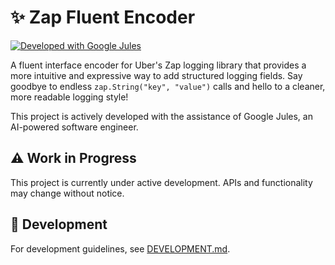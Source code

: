 # ✨ Zap Fluent Encoder

[![Developed with Google Jules](https://img.shields.io/badge/Developed%20with-Google%20Jules-blue?logo=google&style=for-the-badge)](https://google.com)

A fluent interface encoder for Uber's Zap logging library that provides a more intuitive and expressive way to add structured logging fields. Say goodbye to endless `zap.String("key", "value")` calls and hello to a cleaner, more readable logging style!

This project is actively developed with the assistance of Google Jules, an AI-powered software engineer.

## ⚠️ Work in Progress

This project is currently under active development. APIs and functionality may change without notice.

## 🚀 Development

For development guidelines, see [DEVELOPMENT.md](docs/DEVELOPMENT.md).
